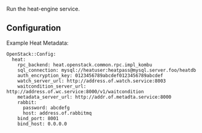 Run the heat-engine service.

Configuration
-------------

Example Heat Metadata:

    OpenStack::Config:
      heat:
        rpc_backend: heat.openstack.common.rpc.impl_kombu
        sql_connection: mysql://heatuser:heatpass@mysql.server.foo/heatdb
        auth_encryption_key: 0123456789abcdef0123456789abcdef
        watch_server_url: http://address.of.watch.service:8003
        waitcondition_server_url: http://address.of.wc.service:8000/v1/waitcondition
        metadata_server_url: http://addr.of.metadta.service:8000
        rabbit:
          password: abcdefg
          host: address.of.rabbitmq
        bind_port: 8001
        bind_host: 0.0.0.0
